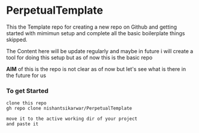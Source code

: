 # PerpetualTemplate

This the Template repo for creating a new repo on Github and getting started with mimimun setup and complete  all the basic boilerplate things skipped.

The Content here will be update regularly and maybe in future i will create a tool for doing this setup but as of now this is the basic repo

**AIM** of this is the repo is not clear as of now but let's see what is there in the future for us

### To get Started

```
clone this repo 
gh repo clone nishantsikarwar/PerpetualTemplate

move it to the active working dir of your project
and paste it 
```